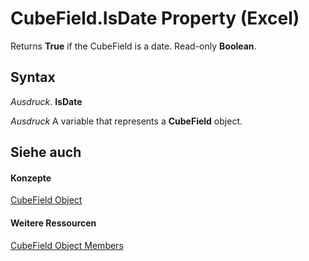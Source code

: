 
# CubeField.IsDate Property (Excel)

Returns  **True** if the CubeField is a date. Read-only **Boolean**.


## Syntax

 _Ausdruck_. **IsDate**

 _Ausdruck_ A variable that represents a **CubeField** object.


## Siehe auch


#### Konzepte


[CubeField Object](6db16910-6c27-651a-c388-e54e27fe4519.md)
#### Weitere Ressourcen


[CubeField Object Members](http://msdn.microsoft.com/library/2f3cbe65-45ff-abe0-3e48-29c0d490f600%28Office.15%29.aspx)